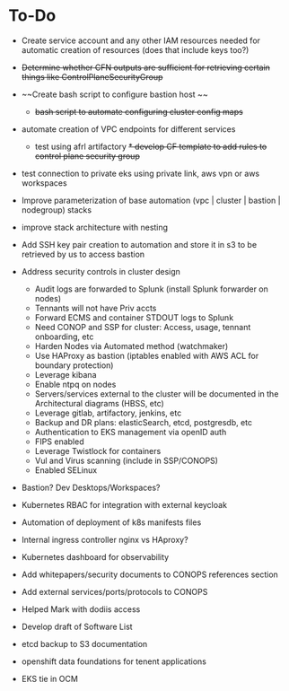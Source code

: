 # To-Do
* Create service account and any other IAM resources needed for automatic creation of resources (does that include keys too?)
* ~~Determine whether CFN outputs are sufficient for retrieving certain things like ControlPlaneSecurityGroup~~
* ~~Create bash script to configure bastion host ~~
    * ~~bash script to automate configuring cluster config maps~~
* automate creation of VPC endpoints for different services 
    * test using afrl artifactory
    ~~* develop CF template to add rules to control plane security group~~
* test connection to private eks using private link, aws vpn or aws workspaces
* Improve parameterization of base automation (vpc | cluster | bastion | nodegroup) stacks
* improve stack architecture with nesting
* Add SSH key pair creation to automation and store it in s3 to be retrieved by us to access bastion
* Address security controls in cluster design
    * Audit logs are forwarded to Splunk (install Splunk forwarder on nodes)
    * Tennants will not have Priv accts
    * Forward ECMS and container STDOUT logs to Splunk
    * Need CONOP and SSP for cluster: Access, usage, tennant onboarding, etc
    * Harden Nodes via Automated method (watchmaker)
    * Use HAProxy as bastion  (iptables enabled with AWS ACL for boundary protection)
    * Leverage kibana
    * Enable ntpq on nodes
    * Servers/services external to the cluster will be documented in the Architectural diagrams (HBSS, etc)
    * Leverage gitlab, artifactory, jenkins, etc
    * Backup and DR plans: elasticSearch, etcd, postgresdb, etc
    * Authentication to EKS management via openID auth
    * FIPS enabled 
    * Leverage Twistlock for containers
    * Vul and Virus scanning (include in SSP/CONOPS)
    * Enabled SELinux
* Bastion? Dev Desktops/Workspaces?
* Kubernetes RBAC for integration with external keycloak
* Automation of deployment of k8s manifests files 
* Internal ingress controller nginx vs HAproxy?
* Kubernetes dashboard for observability
* Add whitepapers/security documents to CONOPS references section
* Add external services/ports/protocols to CONOPS 

* Helped Mark with dodiis access 

* Develop draft of Software List
* etcd backup to S3 documentation

* openshift data foundations for tenent applications 
* EKS tie in OCM

